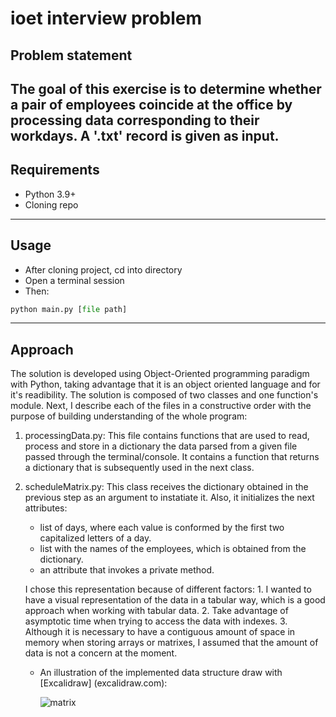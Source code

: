 # ioet interview problem

## Problem statement

The goal of this exercise is to determine whether a pair of employees coincide at the office by processing data corresponding to their workdays. A '.txt' record is given as input. 
---

## Requirements 

- Python 3.9+
- Cloning repo
---

## Usage

- After cloning project, cd into directory
- Open a terminal session
- Then:
``` python
python main.py [file path] 
```
---

## Approach 

The solution is developed using Object-Oriented programming paradigm with Python, taking advantage that it is an object oriented language and for it's readibility.
The solution is composed of two classes and one function's module.
Next, I describe each of the files in a constructive order with the purpose of building understanding of the whole program:

1. processingData.py: This file contains functions that are used to read, process and store in a dictionary the data parsed from a given file passed through the terminal/console. It contains a function that returns a dictionary that is subsequently used in the next class.
2. scheduleMatrix.py: This class receives the dictionary obtained in the previous step as an argument to instatiate it. Also, it initializes the next attributes:
   - list of days, where each value is conformed by the first two capitalized letters of a day.
   - list with the names of the employees, which is obtained from the dictionary.
   - an attribute that invokes a private method.

    I chose this representation because of different factors:
        1. I wanted to have a visual representation of the data in a tabular way, which is a good approach when working with tabular data.
        2. Take advantage of asymptotic time when trying to access the data with indexes.
        3. Although it is necessary to have a contiguous amount of space in memory when storing arrays or matrixes, I assumed that the amount of data is not a concern at the moment.

    - An illustration of the implemented data structure draw with [Excalidraw] (excalidraw.com):
    
        ![matrix](https://user-images.githubusercontent.com/29549000/163325909-12b68cd5-837f-4f3e-9fc7-1da05e415e47.png)


